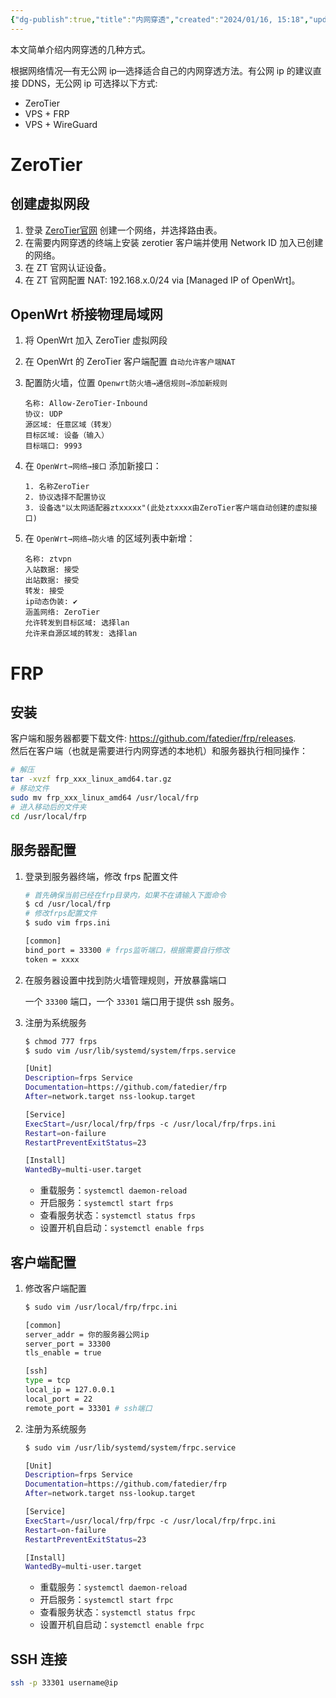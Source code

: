 ```yaml
---
{"dg-publish":true,"title":"内网穿透","created":"2024/01/16, 15:18","updated":"2024/01/16, 15:18","tags":["tool"],"permalink":"/笔记/内网穿透/","dgPassFrontmatter":true}
---
```



本文简单介绍内网穿透的几种方式。

根据网络情况—有无公网 ip—选择适合自己的内网穿透方法。有公网 ip 的建议直接 DDNS，无公网 ip 可选择以下方式:

- ZeroTier
- VPS + FRP
- VPS + WireGuard

# ZeroTier

## 创建虚拟网段

1. 登录 [ZeroTier官网](https://www.zerotier.com/) 创建一个网络，并选择路由表。
2. 在需要内网穿透的终端上安装 zerotier 客户端并使用 Network ID 加入已创建的网络。
3. 在 ZT 官网认证设备。
4. 在 ZT 官网配置 NAT: 192.168.x.0/24 via [Managed IP of OpenWrt]。

## OpenWrt 桥接物理局域网

1. 将 OpenWrt 加入 ZeroTier 虚拟网段

2. 在 OpenWrt 的 ZeroTier 客户端配置 `自动允许客户端NAT`

3. 配置防火墙，位置 `Openwrt防火墙→通信规则→添加新规则`

    ```
    名称: Allow-ZeroTier-Inbound
    协议: UDP
    源区域: 任意区域（转发）
    目标区域: 设备（输入）
    目标端口: 9993
    ```

4. 在 `OpenWrt→网络→接口` 添加新接口：

    ```
    1. 名称ZeroTier
    2. 协议选择不配置协议
    3. 设备选"以太网适配器ztxxxxx"(此处ztxxxx由ZeroTier客户端自动创建的虚拟接口)
    ```

5. 在 `OpenWrt→网络→防火墙` 的区域列表中新增：

    ```
    名称: ztvpn
    入站数据: 接受
    出站数据: 接受
    转发: 接受
    ip动态伪装: ✔
    涵盖网络: ZeroTier
    允许转发到目标区域: 选择lan
    允许来自源区域的转发: 选择lan
    ```

# FRP

## 安装

客户端和服务器都要下载文件: https://github.com/fatedier/frp/releases.  
然后在客户端（也就是需要进行内网穿透的本地机）和服务器执行相同操作：

```bash
# 解压
tar -xvzf frp_xxx_linux_amd64.tar.gz
# 移动文件
sudo mv frp_xxx_linux_amd64 /usr/local/frp
# 进入移动后的文件夹
cd /usr/local/frp
```

## 服务器配置

1. 登录到服务器终端，修改 frps 配置文件

    ```bash
    # 首先确保当前已经在frp目录内，如果不在请输入下面命令
    $ cd /usr/local/frp
    # 修改frps配置文件
    $ sudo vim frps.ini
    
    [common]
    bind_port = 33300 # frps监听端口，根据需要自行修改
    token = xxxx
    ```

2. 在服务器设置中找到防火墙管理规则，开放暴露端口

    一个 `33300` 端口，一个 `33301` 端口用于提供 ssh 服务。</p>

3. 注册为系统服务

    ```bash
    $ chmod 777 frps
    $ sudo vim /usr/lib/systemd/system/frps.service
    
    [Unit]
    Description=frps Service
    Documentation=https://github.com/fatedier/frp
    After=network.target nss-lookup.target
    
    [Service]
    ExecStart=/usr/local/frp/frps -c /usr/local/frp/frps.ini 
    Restart=on-failure
    RestartPreventExitStatus=23
    
    [Install]
    WantedBy=multi-user.target
    ```

    - 重载服务：`systemctl daemon-reload`
    - 开启服务：`systemctl start frps`
    - 查看服务状态：`systemctl status frps`
    - 设置开机自启动：`systemctl enable frps`

## 客户端配置

1. 修改客户端配置

    ```bash
    $ sudo vim /usr/local/frp/frpc.ini
    
    [common]
    server_addr = 你的服务器公网ip
    server_port = 33300
    tls_enable = true
    
    [ssh]
    type = tcp
    local_ip = 127.0.0.1
    local_port = 22
    remote_port = 33301 # ssh端口
    ```

2. 注册为系统服务

    ```bash
    $ sudo vim /usr/lib/systemd/system/frpc.service
    
    [Unit]
    Description=frps Service
    Documentation=https://github.com/fatedier/frp
    After=network.target nss-lookup.target
    
    [Service]
    ExecStart=/usr/local/frp/frpc -c /usr/local/frp/frpc.ini
    Restart=on-failure
    RestartPreventExitStatus=23
    
    [Install]
    WantedBy=multi-user.target
    ```

    - 重载服务：`systemctl daemon-reload`
    - 开启服务：`systemctl start frpc`
    - 查看服务状态：`systemctl status frpc`
    - 设置开机自启动：`systemctl enable frpc`

## SSH 连接

```bash
ssh -p 33301 username@ip
```
